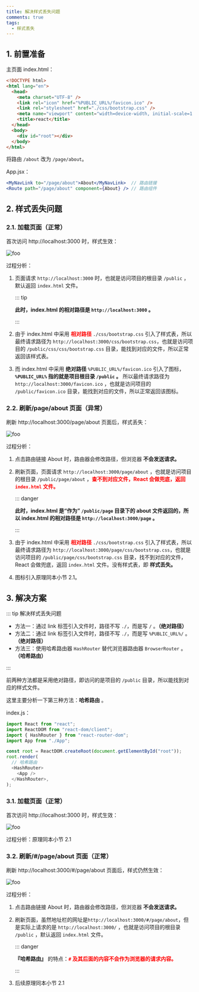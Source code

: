 ```yaml
---
title: 解决样式丢失问题
comments: true
tags:
  - 样式丢失
---
```


## 1. 前置准备

主页面 index.html：

```html
<!DOCTYPE html>
<html lang="en">
  <head>
    <meta charset="UTF-8" />
    <link rel="icon" href="%PUBLIC_URL%/favicon.ico" />
    <link rel="stylesheet" href="./css/bootstrap.css" />
    <meta name="viewport" content="width=device-width, initial-scale=1.0" />
    <title>react</title>
  </head>
  <body>
    <div id="root"></div>
  </body>
</html>
```

将路由 `/about` 改为 `/page/about`。

App.jsx：

```jsx
<MyNavLink to="/page/about">About</MyNavLink>  // 路由链接
<Route path="/page/about" component={About} /> // 路由组件
```

## 2. 样式丢失问题

### 2.1. 加载页面（正常）

首次访问 http://localhost:3000 时，样式生效：

<img class="zoomable" :src="$withBase('/images/screenshot/react/5/5/1.gif')" alt="foo">

过程分析：

1. 页面请求 `http://localhost:3000` 时，也就是访问项目的根目录 `/public` ，默认返回 `index.html` 文件。

   ::: tip

   **此时，index.html 的相对路径是 `http://localhost:3000` 。**

   :::

2. 由于 index.html 中采用 **<font color="red">相对路径</font>** `./css/bootstrap.css` 引入了样式表，所以最终请求路径为 `http://localhost:3000/css/bootstrap.css`，也就是访问项目的 `/public/css/css/bootstrap.css` 目录，能找到对应的文件，所以正常返回该样式表。

3. 而 index.html 中采用 **绝对路径** `%PUBLIC_URL%/favicon.ico` 引入了图标，**`%PUBLIC_URL%` 指的就是项目根目录 `/public` 。** 所以最终请求路径为 `http://localhost:3000/favicon.ico` ，也就是访问项目的 `/public/favicon.ico` 目录，能找到对应的文件，所以正常返回该图标。

### 2.2. 刷新/page/about 页面（异常）

刷新 http://localhost:3000/page/about 页面后，样式丢失：

<img class="zoomable" :src="$withBase('/images/screenshot/react/5/5/2.gif')" alt="foo">

过程分析：

1. 点击路由链接 About 时，路由器会修改路径，但浏览器 **不会发送请求。**

2. 刷新页面，页面请求 `http://localhost:3000/page/about` ，也就是访问项目的根目录 `/public/page/about` ，**<font color="red">查不到对应文件，React 会做兜底，返回 `index.html` 文件。</font>**

   ::: danger

   **此时，index.html 是“作为” `/public/page` 目录下的 about 文件返回的，所以 index.html 的相对路径是 `http://localhost:3000/page` 。**

   :::

3. 由于 index.html 中采用 **<font color="red">相对路径</font>** `./css/bootstrap.css` 引入了样式表，所以最终请求路径为 `http://localhost:3000/page/css/bootstrap.css`，也就是访问项目的 `/public/page/css/bootstrap.css` 目录，找不到对应的文件，React 会做兜底，返回 `index.html` 文件。没有样式表，即 **样式丢失。**

4. 图标引入原理同本小节 2.1。

## 3. 解决方案

::: tip 解决样式丢失问题

- 方法一：通过 link 标签引入文件时，路径不写 `./`，而是写 `/` 。**（绝对路径）**
- 方法二：通过 link 标签引入文件时，路径不写 `./`，而是写 `%PUBLIC_URL%/` 。**（绝对路径）**
- 方法三：使用哈希路由器 `HashRouter` 替代浏览器路由器 `BrowserRouter` 。**（哈希路由）**

:::

前两种方法都是采用绝对路径，即访问的是项目的 `/public` 目录，所以能找到对应的样式文件。

这里主要分析一下第三种方法：**哈希路由** 。

index.js：

```js
import React from "react";
import ReactDOM from "react-dom/client";
import { HashRouter } from "react-router-dom";
import App from "./App";

const root = ReactDOM.createRoot(document.getElementById("root"));
root.render(
  // 哈希路由
  <HashRouter>
    <App />
  </HashRouter>,
);
```

### 3.1. 加载页面（正常）

首次访问 http://localhost:3000 时，样式生效：

<img class="zoomable" :src="$withBase('/images/screenshot/react/5/5/3.gif')" alt="foo">

过程分析：原理同本小节 2.1

### 3.2. 刷新/#/page/about 页面（正常）

刷新 http://localhost:3000/#/page/about 页面后，样式仍然生效：

<img class="zoomable" :src="$withBase('/images/screenshot/react/5/5/4.gif')" alt="foo">

过程分析：

1. 点击路由链接 About 时，路由器会修改路径，但浏览器 **不会发送请求。**

2. 刷新页面，虽然地址栏的网址是`http://localhost:3000/#/page/about`，但是实际上请求的是 `http://localhost:3000/` ，也就是访问项目的根目录 `/public` ，默认返回 `index.html` 文件。

   ::: danger

   **『哈希路由』** 的特点：**<font color="red">`#` 及其后面的内容不会作为浏览器的请求内容。</font>**

   :::

3. 后续原理同本小节 2.1
